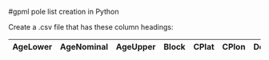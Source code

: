 #gpml pole list creation in Python

Create a .csv file that has these column headings:

AgeLower	| AgeNominal	| AgeUpper	| Block	| CPlat	| CPlon	| Dec		| Formation	| Inc	| N	| PLat	| PLon	| Q	| SLat	| SLon	| Region	| a95	| k |
----	| ----	| ----	| ----	| ----	| ----	| ----		| ----	| ----	| ----	| ----	| ----	| ----	| ----	| ----	| ----	| ----	| ---- |
